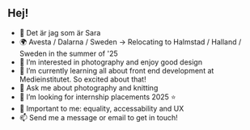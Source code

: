 ## Hej!  
- 👋 Det är jag som är Sara
- 🌍 Avesta / Dalarna / Sweden -> Relocating to Halmstad / Halland / Sweden in the summer of '25
- 👀 I’m interested in photography and enjoy good design
- 🌱 I’m currently learning all about front end development at Medieinstitutet. So excited about that!
- 💬 Ask me about photography and knitting
- 💞️ I’m looking for internship placements 2025 ⭐
- 🟰 Important to me: equality, accessability and UX
- 📫 Send me a message or email to get in touch!

<!---
SaraGdbg/SaraGdbg is a ✨ special ✨ repository because its `README.md` (this file) appears on your GitHub profile.
You can click the Preview link to take a look at your changes.
--->
